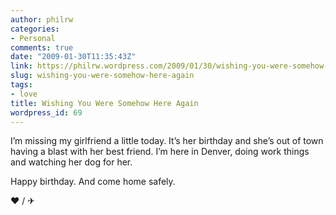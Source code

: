 ```yaml
---
author: philrw
categories:
- Personal
comments: true
date: "2009-01-30T11:35:43Z"
link: https://philrw.wordpress.com/2009/01/30/wishing-you-were-somehow-here-again/
slug: wishing-you-were-somehow-here-again
tags:
- love
title: Wishing You Were Somehow Here Again
wordpress_id: 69
---
```


I’m missing my girlfriend a little today. It’s her birthday and she’s out of town having a blast with her best friend. I’m here in Denver, doing work things and watching her dog for her.

Happy birthday. And come home safely.

❤ / ✈
